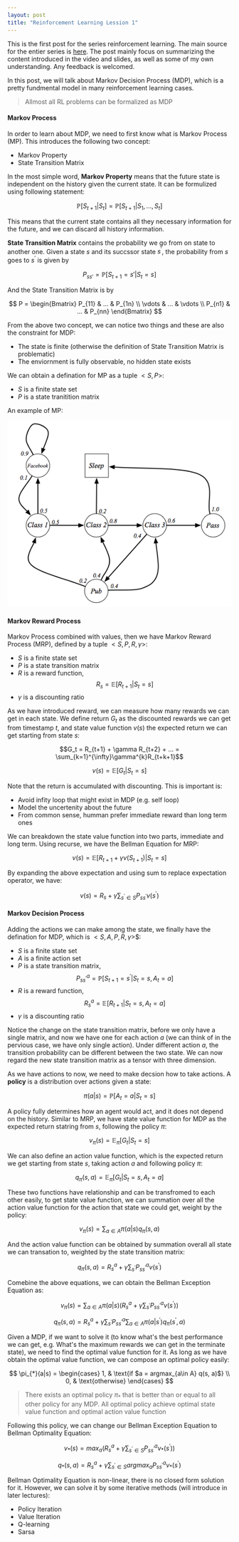 ```yaml
---
layout: post
title: "Reinforcement Learning Lession 1"
---
```

This is the first post for the series reinforcement learning. The main source for the entier series is [here](http://www0.cs.ucl.ac.uk/staff/D.Silver/web/Teaching.html). The post mainly focus on summarizing the content introduced in the video and slides, as well as some of my own understanding. Any feedback is welcomed.

In this post, we will talk about Markov Decision Process (MDP), which is a pretty fundmental model in many reinforcement learning cases.
> Allmost all RL problems can be formalized as MDP

#### Markov Process
In order to learn about MDP, we need to first know what is Markov Process (MP). This introduces the following two concept:
* Markov Property
* State Transition Matrix

In the most simple word, **Markov Property** means that the future state is independent on the history given the current state. It can be formulized using following statement:

$$\mathbb{P}[S_{t+1}|S_{t}] = \mathbb{P}[S_{t+1}|S_1, ..., S_t]$$

This means that the current state contains all they necessary information for the future, and we can discard all history information.

**State Transition Matrix** contains the probability we go from on state to another one. Given a state $s$ and its succssor state $s^\prime$, the probability from $s$ goes to $s^\prime$ is given by

$$P_{ss\prime} = \mathbb{P}[S_{t+1}=s\prime|S_{t}=s]$$

And the State Transition Matrix is by

$$
P =
\begin{Bmatrix}
P_{11} & ... & P_{1n} \\
\vdots & ... & \vdots \\
P_{n1} & ... & P_{nn}
\end{Bmatrix}
$$

From the above two concept, we can notice two things and these are also the constraint for MDP:
* The state is finite (otherwise the definition of State Transition Matrix is problematic)
* The enviornment is fully observable, no hidden state exists

We can obtain a defination for MP as a tuple $<S, P>$:
* $S$ is a finite state set
* $P$ is a state tranitition matrix

An example of MP:

![Markov Process](/assets/mdp.png)

#### Markov Reward Process
Markov Process combined with values, then we have Markov Reward Process (MRP), defined by a tuple $<S, P, R, \gamma>$:
* $S$ is a finite state set
* $P$ is a state transition matrix
* $R$ is a reward function,
$$R_{s} = \mathbb{E}[R_{t+1}|S_{t}=s]$$
* $\gamma$ is a discounting ratio

As we have introduced reward, we can measure how many rewards we can get in each state. We define return $G_t$ as the discounted rewards we can get from timestamp $t$, and state value function $v(s)$ the expected return we can get starting from state $s$:

$$G_t = R_{t+1} + \gamma R_{t+2} + ... = \sum_{k=1}^{\infty}\gamma^{k}R_{t+k+1}$$

$$v(s) = \mathbb{E}[G_t|S_t=s]$$

Note that the return is accumulated with discounting. This is important is:
* Avoid infity loop that might exist in MDP (e.g. self loop)
* Model the uncertenity about the future
* From common sense, humman prefer immediate reward than long term ones

We can breakdown the state value function into two parts, immediate and long term. Using recurse, we have the Bellman Equation for MRP:

$$v(s) = \mathbb{E}[R_{t+1} + \gamma v(S_{t+1})|S_t=s]$$

By expanding the above expectation and using sum to replace expectation operator, we have:

$$v(s) = R_s + \gamma\sum_{s^\prime\in S}P_{ss^\prime}v(s^\prime)$$

#### Markov Decision Process
Adding the actions we can make among the state, we finally have the defination for MDP, which is $<S, A, P, R, \gamma>$$:
* $S$ is a finite state set
* $A$ is a finite action set
* $P$ is a state transition matrix,
$$P_{ss^\prime}^a = \mathbb{P}[S_{t+1}=s^\prime|S_{t}=s, A_t=a]$$
* $R$ is a reward function,
$$R_{s}^a = \mathbb{E}[R_{t+1}|S_{t}=s, A_t=a]$$
* $\gamma$ is a discounting ratio

Notice the change on the state transition matrix, before we only have a single matrix, and now we have one for each action $a$ (we can think of in the pervious case, we have only single action). Under different action $a$, the transition probability can be different between the two state. We can now regard the new state transition matrix as a tensor with three dimension.

As we have actions to now, we need to make decsion how to take actions. A **policy** is a distribution over actions given a state:

$$\pi(a|s) = \mathbb{P}[A_t=a|S_t=s]$$

A policy fully determines how an agent would act, and it does not depend on the history. Similar to MRP, we have state value function for MDP as the expected return statring from $s$, following the policy $\pi$:

$$v_{\pi}(s) = \mathbb{E}_{\pi}[G_t|S_t=s]$$

We can also define an action value function, which is the expected return we get starting from state $s$, taking action $a$ and following policy $\pi$:

$$q_{\pi}(s, a) = \mathbb{E}_{\pi}[G_t|S_t=s, A_t=a]$$

These two functions have relationship and can be transfromed to each other easily, to get state value function, we can summation over all the action value function for the action that state we could get, weight by the policy:

$$v_\pi(s) = \sum_{a\in A}\pi(a|s)q_{\pi}(s, a)$$

And the action value function can be obtained by summation overall all state we can transation to, weighted by the state transition matrix:

$$q_\pi(s, a) = R_s^a + \gamma\sum_{s^\prime}P_{ss^\prime}^a v(s^\prime)$$

Comebine the above equations, we can obtain the Bellman Exception Equation as:

$$v_\pi(s) = \sum_{a\in A}\pi(a|s)(R_s^a + \gamma\sum_{s^\prime}P_{ss^\prime}^a v(s^\prime))$$

$$q_\pi(s, a) = R_s^a + \gamma\sum_{s^\prime}P_{ss^\prime}^a \sum_{a\in A}\pi(a|s^\prime)q_{\pi}(s^\prime, a)$$

Given a MDP, if we want to solve it (to know what's the best performance we can get, e.g. What's the maximum rewards we can get in the terminate state), we need to find the optimal value function for it. As long as we have obtain the optimal value function, we can compose an optimal policy easily:

$$
\pi_{*}(a|s) =
\begin{cases}
1,  & \text{if $a = argmax_{a\in A} q(s, a)$} \\
0, & \text{otherwise}
\end{cases}
$$

> There exists an optimal policy $\pi_{*}$ that is better than or equal to all other policy for any MDP. All optimal policy achieve optimal state value function and optimal action value function

Following this policy, we can change our Bellman Exception Equation to Bellman Optimality Equation:

$$v_*(s)=max_{a}(R_s^a + \gamma\sum_{s^\prime\in S}P_{ss^\prime}^a v_*(s^\prime))$$

$$q_*(s, a)=R_s^a + \gamma\sum_{s^\prime\in S} argmax_{a} P_{ss^\prime}^a v_*(s^\prime)$$

Bellman Optimality Equation is non-linear, there is no closed form solution for it. However, we can solve it by some iterative methods (will introduce in later lectures):
* Policy Iteration
* Value Iteration
* Q-learning
* Sarsa

